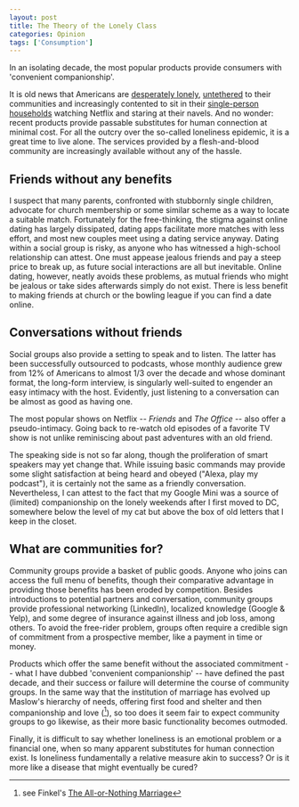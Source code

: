 ```yaml
---
layout: post
title: The Theory of the Lonely Class
categories: Opinion
tags: ['Consumption']
---
```


In an isolating decade, the most popular products provide
consumers with 'convenient companionship'. 

It is old news that Americans are [desperately
lonely](https://www.forbes.com/sites/neilhowe/2019/05/03/millennials-and-the-loneliness-epidemic/#413ba10f7676),
[untethered](https://en.wikipedia.org/wiki/Bowling_Alone)
to their communities and increasingly contented to sit in their
[single-person
households](https://www.census.gov/library/visualizations/2019/comm/one-person-households.html)
watching Netflix and staring at their navels. And no wonder: recent
products provide passable substitutes for human connection at minimal
cost. For all the outcry over the so-called loneliness epidemic, it is a
great time to live alone. The services provided by a flesh-and-blood
community are increasingly available without any of the hassle.

## Friends without any benefits
I suspect that many parents, confronted with stubbornly single
children, advocate for church
membership or some similar scheme as a way to locate a suitable
match. Fortunately for the free-thinking, the stigma against online
dating has largely dissipated, dating apps facilitate more matches
with less effort, and most new couples meet using a
dating service anyway. Dating within a social group is risky, as anyone who
has witnessed a high-school relationship can attest. One must appease
jealous friends and pay a steep price to break up, as future social
interactions are all but inevitable. Online dating, however, neatly
avoids these problems, as mutual friends who might be jealous or take
sides afterwards simply do not exist. There is less benefit to making
friends at church or the bowling league if you can find a date online.

## Conversations without friends
Social groups also provide a setting to speak and to listen. The
latter has been successfully outsourced to podcasts, whose monthly audience
grew from 12% of Americans to almost 1/3 over the decade and whose
dominant format, the long-form interview, is singularly well-suited to
engender an easy intimacy with the host. Evidently, just listening to a
conversation can be almost as good as having one. 

The most popular shows on
Netflix -- *Friends* and *The Office* -- also offer a pseudo-intimacy. Going
back to re-watch old episodes of a favorite TV show is not unlike
reminiscing about past adventures with an old friend. 

The speaking side is not so far along, though the proliferation of
smart speakers may yet change that. While issuing basic commands may
provide some slight satisfaction at being heard and obeyed ("Alexa,
play my podcast"), it is certainly not the same as a friendly
conversation. Nevertheless, I can attest to the fact that my Google
Mini was a source of (limited) companionship on the lonely weekends
after I first moved to DC, somewhere below the level of my cat but above the box
of old letters that I keep in the closet.

## What are communities for?
Community groups provide a basket of public goods. Anyone who joins can
access the full menu of benefits, though their comparative advantage
in providing those benefits has been eroded by competition. Besides
introductions to potential partners and conversation, community groups
provide professional networking (LinkedIn), localized knowledge
(Google & Yelp), and some
degree of insurance against illness and job loss, among others. To avoid the free-rider problem, groups often require a credible sign of
commitment from a prospective member, like a payment in time or
money. 

Products which offer the same benefit without the associated
commitment -- what I have dubbed 'convenient companionship' -- 
have defined the past decade, and their success or failure will
determine the course of community groups. In the same way that the institution of marriage has evolved up
Maslow's hierarchy of needs, offering first food and shelter and then
companionship and love ([^1]),
so too does it seem fair to expect community groups to go likewise, as
their more basic functionality becomes outmoded.

Finally, it is difficult to say whether loneliness is an emotional
problem or a financial one, when so many apparent substitutes for human
connection exist. Is loneliness fundamentally a relative measure akin
to success? Or is it more like a disease that might eventually be cured?

[^1]: see Finkel's [The All-or-Nothing
Marriage](https://www.nytimes.com/2014/02/15/opinion/sunday/the-all-or-nothing-marriage.html)

